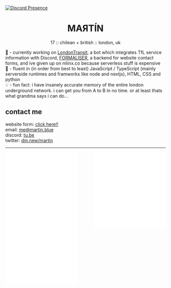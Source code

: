 [![Discord Presence](https://lanyard.cnrad.dev/api/488088713100918784)](https://discord.com/users/488061232461381643)

<h1 align="center">MAЯTÍN</h1>

<p align="center">17 :: chilean + british :: london, uk</p>

🔭 - currently working on [LondonTransit](https://www.londontransit.org.uk/), a bot which integrates TfL service information with Discord, [FORMALISER](https://formaliser.net), a backend for website contact forms, and ive given up on mlinx.co because serverless stuff is expensive<br>
🧠 - fluent in (in order from best to least) JavaScript / TypeScript (mainly serverside runtimes and framworks like node and nextjs), HTML, CSS and python<br>
💡 - fun fact: i have insanely accurate memory of the entire london underground network. i can get you from A to B in no time. or at least thats what grandma says i can do...

## contact me

website form: [click here!!](https://martin.blue/contact)<br>
email: [me@martin.blue](mailto:me@martin.blue)<br>
discord: [tu.be](https://mbfr.me/discord)<br>
twitter: [dm.new/martin](https://dm.new/martin)

***
<img src="./main.svg" align='left' width="45%"><img src="./music.svg" align='right' width="45%">


<!--
**t-ub3/t-ub3** is a ✨ _special_ ✨ repository because its `README.md` (this file) appears on your GitHub profile.

Here are some ideas to get you started:

- 🔭 I’m currently working on ...
- 🌱 I’m currently learning ...
- 👯 I’m looking to collaborate on ...
- 🤔 I’m looking for help with ...
- 💬 Ask me about ...
- 📫 How to reach me: ...
- 😄 Pronouns: ...
- ⚡ Fun fact: ...
-->

